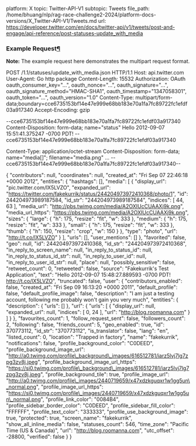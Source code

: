 platform: X
topic: Twitter-API-V1
subtopic: Tweets
file_path: /home/bhuang/nlp/rag-race-challenge2-2024/platform-docs-versions/X_Twitter-API-V1/Tweets.md
url: https://developer.twitter.com/en/docs/twitter-api/v1/tweets/post-and-engage/api-reference/post-statuses-update_with_media


### Example Request[¶](#example-request "Permalink to this headline")

**Note:** The example request here demonstrates the multipart request format.

POST /1.1/statuses/update\_with\_media.json HTTP/1.1
Host: api.twitter.com
User-Agent: Go http package
Content-Length: 15532
Authorization: OAuth oauth\_consumer\_key="...", oauth\_nonce="...", oauth\_signature="...", oauth\_signature\_method="HMAC-SHA1", oauth\_timestamp="1347058301", oauth\_token="...", oauth\_version="1.0"
Content-Type: multipart/form-data;boundary=cce6735153bf14e47e999e68bb183e70a1fa7fc89722fc1efdf03a917340
Accept-Encoding: gzip

--cce6735153bf14e47e999e68bb183e70a1fa7fc89722fc1efdf03a917340
Content-Disposition: form-data; name="status" Hello 2012-09-07 15:51:41.375247 -0700 PDT!
--cce6735153bf14e47e999e68bb183e70a1fa7fc89722fc1efdf03a917340

Content-Type: application/octet-stream
Content-Disposition: form-data; name="media\[\]"; filename="media.png" ...
--cce6735153bf14e47e999e68bb183e70a1fa7fc89722fc1efdf03a917340-- 

{
  "contributors": null,
  "coordinates": null,
  "created\_at": "Fri Sep 07 22:46:18 +0000 2012",
  "entities": {
    "hashtags": \[\],
    "media": \[
      {
        "display\_url": "pic.twitter.com/lX5LVZO",
        "expanded\_url": "https://twitter.com/fakekurrik/status/244204973972410368/photo/1",
        "id": 244204973989187584,
        "id\_str": "244204973989187584",
        "indices": \[
          44,
          63
        \],
        "media\_url": "http://pbs.twimg.com/media/A2OXIUcCUAAXj9k.png",
        "media\_url\_https": "https://pbs.twimg.com/media/A2OXIUcCUAAXj9k.png",
        "sizes": {
          "large": {
            "h": 175,
            "resize": "fit",
            "w": 333
          },
          "medium": {
            "h": 175,
            "resize": "fit",
            "w": 333
          },
          "small": {
            "h": 175,
            "resize": "fit",
            "w": 333
          },
          "thumb": {
            "h": 150,
            "resize": "crop",
            "w": 150
          }
        },
        "type": "photo",
        "url": "http://t.co/lX5LVZO"
      }
    \],
    "urls": \[\],
    "user\_mentions": \[\]
  },
  "favorited": false,
  "geo": null,
  "id": 244204973972410368,
  "id\_str": "244204973972410368",
  "in\_reply\_to\_screen\_name": null,
  "in\_reply\_to\_status\_id": null,
  "in\_reply\_to\_status\_id\_str": null,
  "in\_reply\_to\_user\_id": null,
  "in\_reply\_to\_user\_id\_str": null,
  "place": null,
  "possibly\_sensitive": false,
  "retweet\_count": 0,
  "retweeted": false,
  "source": "Fakekurrik's Test Application",
  "text": "Hello 2012-09-07 15:48:27.889593 -0700 PDT! http://t.co/lX5LVZO",
  "truncated": false,
  "user": {
    "contributors\_enabled": false,
    "created\_at": "Fri Sep 09 16:13:20 +0000 2011",
    "default\_profile": false,
    "default\_profile\_image": false,
    "description": "I am just a testing account, following me probably won't gain you very much",
    "entities": {
      "description": {
        "urls": \[\]
      },
      "url": {
        "urls": \[
          {
            "display\_url": null,
            "expanded\_url": null,
            "indices": \[
              0,
              24
            \],
            "url": "http://blog.roomanna.com"
          }
        \]
      }
    },
    "favourites\_count": 1,
    "follow\_request\_sent": false,
    "followers\_count": 2,
    "following": false,
    "friends\_count": 5,
    "geo\_enabled": true,
    "id": 370773112,
    "id\_str": "370773112",
    "is\_translator": false,
    "lang": "en",
    "listed\_count": 0,
    "location": "Trapped in factory",
    "name": "fakekurrik",
    "notifications": false,
    "profile\_background\_color": "C0DEED",
    "profile\_background\_image\_url": "http://a0.twimg.com/profile\_background\_images/616512781/iarz5lvj7lg7zpg3zv8j.jpeg",
    "profile\_background\_image\_url\_https": "https://si0.twimg.com/profile\_background\_images/616512781/iarz5lvj7lg7zpg3zv8j.jpeg",
    "profile\_background\_tile": true,
    "profile\_image\_url": "http://a0.twimg.com/profile\_images/2440719659/x47xdzkguqxr1w1gg5un\_normal.png",
    "profile\_image\_url\_https": "https://si0.twimg.com/profile\_images/2440719659/x47xdzkguqxr1w1gg5un\_normal.png",
    "profile\_link\_color": "0084B4",
    "profile\_sidebar\_border\_color": "C0DEED",
    "profile\_sidebar\_fill\_color": "FFFFFF",
    "profile\_text\_color": "333333",
    "profile\_use\_background\_image": true,
    "protected": true,
    "screen\_name": "fakekurrik",
    "show\_all\_inline\_media": false,
    "statuses\_count": 546,
    "time\_zone": "Pacific Time (US & Canada)",
    "url": "http://blog.roomanna.com",
    "utc\_offset": -28800,
    "verified": false
  }
}